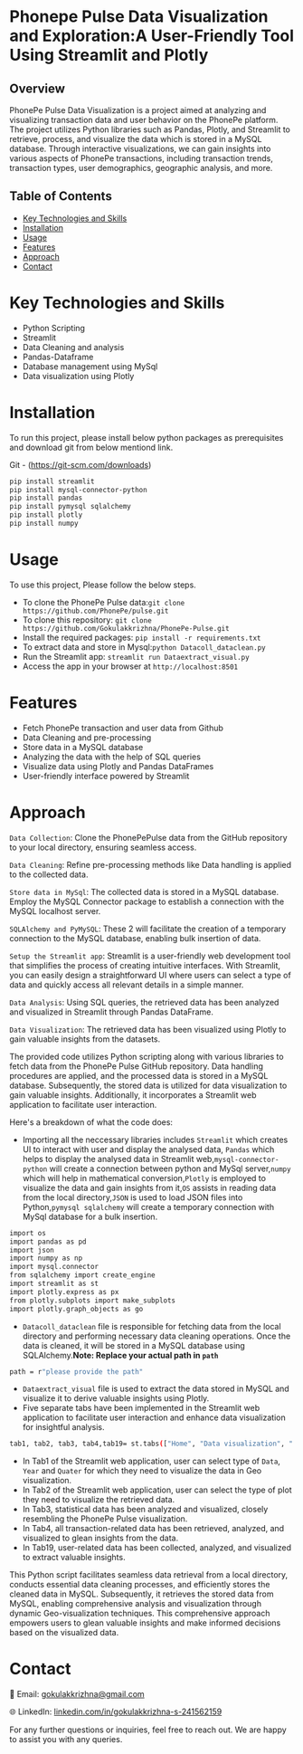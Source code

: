 # Phonepe Pulse Data Visualization and Exploration:A User-Friendly Tool Using Streamlit and Plotly
## Overview
PhonePe Pulse Data Visualization is a project aimed at analyzing and visualizing transaction data and user behavior on the PhonePe platform. The project utilizes Python libraries such as Pandas, Plotly, and Streamlit to retrieve, process, and visualize the data which is stored in a MySQL database. Through interactive visualizations, we can gain insights into various aspects of PhonePe transactions, including transaction trends, transaction types, user demographics, geographic analysis, and more.
## Table of Contents
- [Key Technologies and Skills](#key-technologies-and-skills)
- [Installation](#installation)
- [Usage](#usage)
- [Features](#features)
- [Approach](#approach)
- [Contact](#contact)
# Key Technologies and Skills
- Python Scripting
- Streamlit
- Data Cleaning and analysis
- Pandas-Dataframe
- Database management using MySql
- Data visualization using Plotly
# Installation
To run this project, please install below python packages as prerequisites and download git from below mentiond link.

Git - (https://git-scm.com/downloads)
```bash
pip install streamlit
pip install mysql-connector-python
pip install pandas
pip install pymysql sqlalchemy
pip install plotly
pip install numpy
```
# Usage
To use this project, Please follow the below steps.
- To clone the PhonePe Pulse data:```git clone https://github.com/PhonePe/pulse.git```
- To clone this repository: ```git clone https://github.com/Gokulakkrizhna/PhonePe-Pulse.git```
- Install the required packages: ```pip install -r requirements.txt ```
- To extract data and store in Mysql:```python Datacoll_dataclean.py```
- Run the Streamlit app: ```streamlit run Dataextract_visual.py```
- Access the app in your browser at ```http://localhost:8501```
# Features
- Fetch PhonePe transaction and user data from Github
- Data Cleaning and pre-processing
- Store data in a MySQL database
- Analyzing the data with the help of SQL queries
- Visualize data using Plotly and Pandas DataFrames
- User-friendly interface powered by Streamlit
# Approach
```Data Collection```: Clone the PhonePePulse data from the GitHub repository to your local directory, ensuring seamless access. 

```Data Cleaning```: Refine pre-processing methods like Data handling is applied to the collected data.

```Store data in MySql```: The collected data is stored in a MySQL database. Employ the MySQL Connector package to establish a connection with the MySQL localhost server. 

```SQLAlchemy and PyMySQL```: These 2 will facilitate the creation of a temporary connection to the MySQL database, enabling bulk insertion of data.

```Setup the Streamlit app```: Streamlit is a user-friendly web development tool that simplifies the process of creating intuitive interfaces. With Streamlit, you can easily design a straightforward UI where users can select a type of data and quickly access all relevant details in a simple manner.

```Data Analysis```: Using SQL queries, the retrieved data has been analyzed and visualized in Streamlit through Pandas DataFrame.

```Data Visualization```: The retrieved data has been visualized using Plotly to gain valuable insights from the datasets.

The provided code utilizes Python scripting along with various libraries to fetch data from the PhonePe Pulse GitHub repository. Data handling procedures are applied, and the processed data is stored in a MySQL database. Subsequently, the stored data is utilized for data visualization to gain valuable insights. Additionally, it incorporates a Streamlit web application to facilitate user interaction.

Here's a breakdown of what the code does:
- Importing all the neccessary libraries includes ```Streamlit``` which creates UI to interact with user and display the analysed data, ```Pandas``` which helps to display the analysed data in Streamlit web,```mysql-connector-python``` will create a connection between python and MySql server,```numpy``` which will help in mathematical conversion,```Plotly```  is employed to visualize the data and gain insights from it,```OS``` assists in reading data from the local directory,```JSON``` is used to load JSON files into Python,```pymysql sqlalchemy``` will create a temporary connection with MySql database for a bulk insertion.
```bash
import os
import pandas as pd
import json
import numpy as np
import mysql.connector
from sqlalchemy import create_engine
import streamlit as st
import plotly.express as px
from plotly.subplots import make_subplots
import plotly.graph_objects as go
```
- ```Datacoll_dataclean``` file is responsible for fetching data from the local directory and performing necessary data cleaning operations. Once the data is cleaned, it will be stored in a MySQL database using SQLAlchemy.**Note: Replace your actual path in ```path```**
```bash
path = r"please provide the path"
```
- ```Dataextract_visual```  file is used to extract the data stored in MySQL and visualize it to derive valuable insights using Plotly.
- Five separate tabs have been implemented in the Streamlit web application to facilitate user interaction and enhance data visualization for insightful analysis.
```bash
tab1, tab2, tab3, tab4,tab19= st.tabs(["Home", "Data visualization", " Statistics Data","Transaction Insights","User Insights"])
```
- In Tab1 of the Streamlit web application, user can select type of ```Data```, ```Year``` and ```Quater``` for which they need to visualize the data in Geo visualization.
- In Tab2 of the Streamlit web application, user can select the type of plot they need to visualize the retrieved data.
- In Tab3, statistical data has been analyzed and visualized, closely resembling the PhonePe Pulse visualization.
- In Tab4, all transaction-related data has been retrieved, analyzed, and visualized to glean insights from the data.
- In Tab19, user-related data has been collected, analyzed, and visualized to extract valuable insights.

This Python script facilitates seamless data retrieval from a local directory, conducts essential data cleaning processes, and efficiently stores the cleaned data in MySQL. Subsequently, it retrieves the stored data from MySQL, enabling comprehensive analysis and visualization through dynamic Geo-visualization techniques. This comprehensive approach empowers users to glean valuable insights and make informed decisions based on the visualized data.

# Contact
📧 Email: [gokulakkrizhna@gmail.com](mailto:gokulakkrizhna@gmail.com)

🌐 LinkedIn: [linkedin.com/in/gokulakkrizhna-s-241562159](https://www.linkedin.com/in/gokulakkrizhna-s-241562159/)

For any further questions or inquiries, feel free to reach out. We are happy to assist you with any queries.
